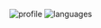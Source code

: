 ![profile] 
![languages]

[profile]: https://github-readme-stats.vercel.app/api?username=MisterSevent&show_icons=true&theme=great-gatsby&count_private=true
[languages]: https://github-readme-stats.vercel.app/api/top-langs/?username=MisterSevent&theme=great-gatsby&layout=compact
